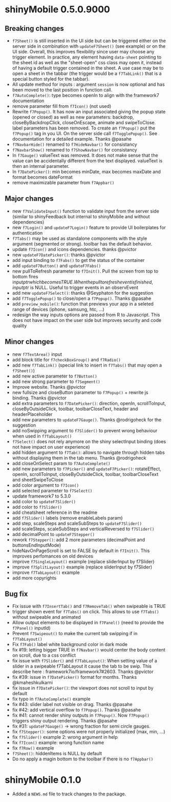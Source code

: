 # shinyMobile 0.5.0.9000

## Breaking changes
- `f7Sheet()` is still inserted in the UI side but can be triggered either on the server side in combination with `updateF7Sheet()` (see example) or on the UI side. Overall, this improves flexibility since user may choose any trigger element. In practice, any element having `data-sheet` pointing to the sheet id as well as the "sheet-open" css class may open it, instead of having a default trigger contained in the sheet. A use case may be to open a sheet in the tabbar (the trigger would be a `f7TabLink()` that is a special button styled for the tabbar).
- All update method for inputs : argument `session` is now optional and has been moved to the last position in function call.
- `f7AutoComplete()`: type becomes openIn to align with the framework7 documentation
- remove parameter fill from `f7Icon()` (not used)
- Rewrite `f7Popup()`. It has now an input associated giving the popup state (opened or closed) as well
as new parameters: backdrop, closeByBackdropClick, closeOnEscape, animate and swipeToClose. 
label parameters has been removed. To create an `f7Popup()` put the `f7Popup()` tag in you UI. On the server side call `f7TogglePopup()`. See documentation for a detailed example. Thanks @pasahe
- `f7NavbarHide()` renamed to `f7HideNavbar()` for consistancy
- `f7NavbarShow()` renamed to `f7ShowNavbar()` for consistancy
- In `f7Gauge()` valueText was removed. It does not make sense that the value can be accidentally
different from the text displayed. valueText is then an internal parameter.
- In `f7DatePicker()`: min becomes minDate, max becomes maxDate and format becomes dateFormat
- remove maximizable parameter from `f7Appbar()`

## Major changes
- new `f7ValidateInput()` function to validate input from the server side (similar to
shinyFeedback but internal to shinyMobile and without dependencies)
- new `f7Login()` and `updateF7Login()` feature to provide UI boilerplates
for authentication
- `f7Tabs()` may be used as standalone components with the style argument (segmented or strong). toolbar has the default behavior.
- update `f7Icon()` and icons dependencies. thanks @pvictor
- new `updateF7DatePicker()`: thanks @pvictor
- add input binding to `f7Fabs()` to get the status of the container
- add `updateF7Button()` and `updateF7Fabs()`
- new pullToRefresh parameter to `f7Init()`. Pull the screen from top to bottom
fires input$ptr which becomes TRUE. When the pull to refresh event is finished,
input$ptr is NULL. Useful to trigger events in an observEvent
- add new `updateF7Select()`: thanks @Seyphaton for the suggestion
- add `f7TogglePopup()` to close/open a `f7Popup()`. Thanks @pasahe
- add `preview_mobile()`: function that previews your app in a seleted range of
devices (iphone, samsung, htc, ...)
- redesign the way inputs options are passed from R to Javascript. This does not have impact
on the user side but improves security and code quality

## Minor changes
- new `f7TextArea()` input
- add block title for `f7checkBoxGroup()` and `f7Radio()`
- add new `f7TabLink()` (special link to insert in `f7Tabs()` that may open a `f7Sheet()`)
- add new active parameter to `f7Button()`
- add new strong parameter to `f7Segment()`
- Improve website. Thanks @pvictor
- new fullsize and closeButton parameter to `f7Popup()` + rewrite js binding. Thanks @pvictor
- add extra parameters to `f7DatePicker()`: direction, openIn,
scrollToInput, closeByOutsideClick, toolbar, toolbarCloseText,
header and headerPlaceholder
- add new parameters to `updateF7Gauge()`. Thanks @rodrigoheck for the suggestion
- add noSwipping argument to `f7Slider()` to prevent wrong behaviour when used in `f7TabLayout()`
- `f7Select()` does not rely anymore on the shiny selectInput binding (does not have impact on user experience)
- add hidden argument to `f7Tab()`: allows to navigate through hidden tabs without displaying them
in the tab menu. Thanks @rodrigoheck
- add closeOnSelect param to `f7AutoComplete()`
- add new parameters to `f7Picker()` and `updateF7Picker()`: rotateEffect, openIn, scrollToInput, closeByOutsideClick, toolbar, toolbarCloseText and sheetSwipeToClose
- add color argument to `f7Icon()`
- add selected parameter to `f7Select()`
- update framework7 to 5.3.0
- add color to `updateF7Slider()`
- add color to `f7Slider()`
- add cheatsheet reference in the readme
- add `f7Slider()` labels (remove enableLabels param)
- add step, scaleSteps and scaleSubSteps to `updateF7Slider()`
- add scaleSteps, scaleSubSteps and verticalReversed to `f7Slider()`
- add decimalPoint to `updateF7Stepper()`
- rework `f7Stepper()`: add 2 more parameters (decimalPoint and buttonsEndInputMode)
- hideNavOnPageScroll is set to FALSE by default in `f7Init()`. This improves perfomances
on old devices
- improve `f7SingleLayout()` example (replace sliderInput by f7Slider)
- improve `f7SplitLayout()` example (replace sliderInput by f7Slider)
- improve `f7TabLayout()` example
- add more copyrights

## Bug fix
- Fix issue with `f7InsertTab()` and `f7RemoveTab()` when swipeable is TRUE
- trigger shown event for `f7Tabs()` on click. This allows to use `f7Tabs()`
without swipeable and animated
- Allow output elements to be displayed in `f7Panel()` (need to provide the `f7Panel()` inputId)
- Prevent `f7Swipeout()` to make the current tab swipping if in `f7TabLayout()`
- Fix `f7Fab()` label white background color in dark mode
- fix #19: letting bigger TRUE in `f7Navbar()` would center the body content on scroll, due to a css conflict
- fix issue with `f7Slider()` and `f7TabLayout()`: When setting value of a slider in a swipeable f7TabLayout it cause the tab to be swip. This describe here : framework7io/framework7#2603. Thanks @pvictor
- fix #39: issue in `f7DatePicker()` format for months. Thanks @kmaheshkulkarni
- fix issue in `f7DatePicker()`: the viewport does not scroll to input by default
- fix typo in `f7AutoComplete()` example
- fix #43: slider label not visible on drag. Thanks @pasahe
- fix #42: add vertical overflow to `f7Popup()`. Thanks @pasahe
- fix #41: cannot render shiny outputs in `f7Popup()`. Now `f7Popup()` triggers shiny output rendering. Thanks @pasahe
- fix #31: `updateF7Gauge()` -> wrong fraction for semi circle gauges. 
- fix `f7Stepper()`: some options were not properly initialized (max, min, ...)
- fix `f7Slider()` example 2: wrong argument in help
- fix `f7Icon()` example: wrong function name
- fix `f7Row()` example
- `f7Sheet()`: hiddenItems is NULL by default
- Do no apply a magin bottom to the toolbar if there is no `f7Appbar()`


# shinyMobile 0.1.0

* Added a `NEWS.md` file to track changes to the package.

